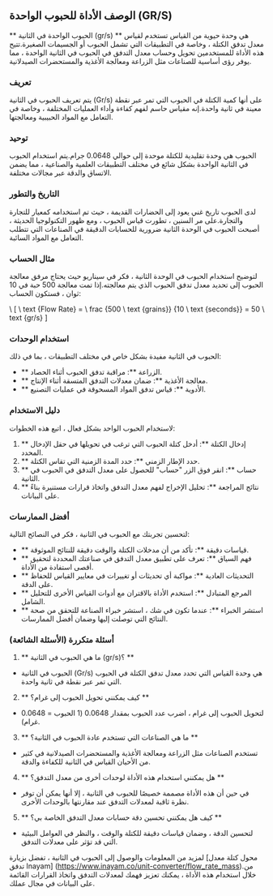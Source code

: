 ## الوصف الأداة للحبوب الواحدة (GR/S)

** الحبوب الواحدة في الثانية (gr/s) ** هي وحدة حيوية من القياس تستخدم لقياس معدل تدفق الكتلة ، وخاصة في التطبيقات التي تشمل الحبوب أو الجسيمات الصغيرة.تتيح هذه الأداة للمستخدمين تحويل وحساب معدل التدفق في الحبوب في الثانية الواحدة ، مما يوفر رؤى أساسية للصناعات مثل الزراعة ومعالجة الأغذية والمستحضرات الصيدلانية.

### تعريف

يتم تعريف الحبوب في الثانية (Gr/s) على أنها كمية الكتلة في الحبوب التي تمر عبر نقطة معينة في ثانية واحدة.إنه مقياس حاسم لفهم كفاءة وأداء العمليات المختلفة ، وخاصة في التعامل مع المواد الحبيبية ومعالجتها.

### توحيد

الحبوب هي وحدة تقليدية للكتلة موحدة إلى حوالي 0.0648 جرام.يتم استخدام الحبوب في الثانية الواحدة بشكل شائع في مختلف التطبيقات العلمية والصناعية ، مما يضمن الاتساق والدقة عبر مجالات مختلفة.

### التاريخ والتطور

لدى الحبوب تاريخ غني يعود إلى الحضارات القديمة ، حيث تم استخدامه كمعيار للتجارة والتجارة.على مر السنين ، تطورت قياس الحبوب ، ومع ظهور التكنولوجيا الحديثة ، أصبحت الحبوب في الوحدة الثانية ضرورية للحسابات الدقيقة في الصناعات التي تتطلب التعامل مع المواد السائبة.

### مثال الحساب

لتوضيح استخدام الحبوب في الوحدة الثانية ، فكر في سيناريو حيث يحتاج مرفق معالجة الحبوب إلى تحديد معدل تدفق الحبوب الذي يتم معالجته.إذا تمت معالجة 500 حبة في 10 ثوان ، فستكون الحساب:

\ [
\ text {Flow Rate} = \ frac {500 \ text {grains}} {10 \ text {seconds}} = 50 \ text {gr/s}
\]

### استخدام الوحدات

الحبوب في الثانية مفيدة بشكل خاص في مختلف التطبيقات ، بما في ذلك:

- ** الزراعة **: مراقبة تدفق الحبوب أثناء الحصاد.
- ** معالجة الأغذية **: ضمان معدلات التدفق المتسقة أثناء الإنتاج.
- ** الأدوية **: قياس تدفق المواد المسحوقة في عمليات التصنيع.

### دليل الاستخدام

لاستخدام الحبوب الواحد بشكل فعال ، اتبع هذه الخطوات:

1. ** إدخال الكتلة **: أدخل كتلة الحبوب التي ترغب في تحويلها في حقل الإدخال المحدد.
2. ** حدد الإطار الزمني **: حدد المدة الزمنية التي تقاس الكتلة.
3. ** حساب **: انقر فوق الزر "حساب" للحصول على معدل التدفق في الحبوب في الثانية.
4. ** نتائج المراجعة **: تحليل الإخراج لفهم معدل التدفق واتخاذ قرارات مستنيرة بناءً على البيانات.

### أفضل الممارسات

لتحسين تجربتك مع الحبوب في الثانية ، فكر في النصائح التالية:

- ** قياسات دقيقة **: تأكد من أن مدخلات الكتلة والوقت دقيقة للنتائج الموثوقة.
- ** فهم السياق **: تعرف على تطبيق معدل التدفق في صناعتك المحددة لتحقيق أقصى استفادة من الأداة.
- ** التحديثات العادية **: مواكبة أي تحديثات أو تغييرات في معايير القياس للحفاظ على الدقة.
- ** المرجع المتبادل **: استخدم الأداة بالاقتران مع أدوات القياس الأخرى للتحليل الشامل.
- ** استشر الخبراء **: عندما تكون في شك ، استشر خبراء الصناعة للتحقق من صحة النتائج التي توصلت إليها وضمان أفضل الممارسات.

### أسئلة متكررة (الأسئلة الشائعة)

1. ** ما هي الحبوب في الثانية (gr/s)؟ **
- الحبوب في الثانية (Gr/s) هي وحدة القياس التي تحدد معدل تدفق الكتلة في الحبوب التي تمر عبر نقطة في ثانية واحدة.

2. ** كيف يمكنني تحويل الحبوب إلى غرام؟ **
- لتحويل الحبوب إلى غرام ، اضرب عدد الحبوب بمقدار 0.0648 (1 الحبوب = 0.0648 غرام).

3. ** ما هي الصناعات التي تستخدم عادة الحبوب في الثانية؟ **
- تستخدم الصناعات مثل الزراعة ومعالجة الأغذية والمستحضرات الصيدلانية في كثير من الأحيان القياس في الثانية للكفاءة والدقة.

4. ** هل يمكنني استخدام هذه الأداة لوحدات أخرى من معدل التدفق؟ **
- في حين أن هذه الأداة مصممة خصيصًا للحبوب في الثانية ، إلا أنها يمكن أن توفر نظرة ثاقبة لمعدلات التدفق عند مقارنتها بالوحدات الأخرى.

5. ** كيف هل يمكنني تحسين دقة حسابات معدل التدفق الخاصة بي؟ **
- لتحسين الدقة ، وضمان قياسات دقيقة للكتلة والوقت ، والنظر في العوامل البيئية التي قد تؤثر على معدلات التدفق.

لمزيد من المعلومات والوصول إلى الحبوب في الثانية ، تفضل بزيارة [محول كتلة معدل تدفق Inayam] (https://www.inayam.co/unit-converter/flow_rate_mass).من خلال استخدام هذه الأداة ، يمكنك تعزيز فهمك لمعدلات التدفق واتخاذ القرارات القائمة على البيانات في مجال عملك.